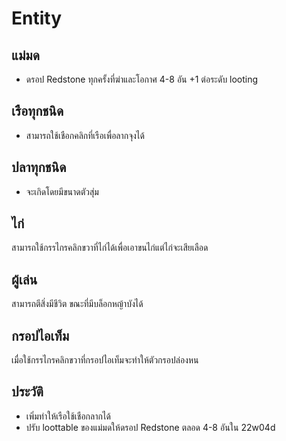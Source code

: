 # Entity


## แม่มด
- ดรอป Redstone ทุกครั้งที่ฆ่าและโอกาศ 4-8 อัน +1 ต่อระดับ looting

## เรือทุกชนิด
- สามารถใช้เชือกคลิกที่เรือเพื่อลากจุงได้

## ปลาทุกชนิด
- จะเกิดโดยมีขนาดตัวสุ่ม

## ไก่
สามารถใช้กรรไกรคลิกขวาที่ไก่ได้เพื่อเอาขนไก่แต่ไก่จะเสียเลือด

## ผู้เล่น
สามารถตีสิ่งมีชีวิต ขณะที่มีบล็อกหญ้าบังได้

## กรอปไอเท็ม
เมื่อใช้กรรไกรคลิกขวาที่กรอปไอเท็มจะทำให้ตัวกรอปล่องหน

## ประวัติ
- เพิ่มทำให้เรือใช้เชือกลากได้
- ปรับ loottable ของแม่มดให้ดรอป Redstone ตลอด 4-8 อันใน 22w04d